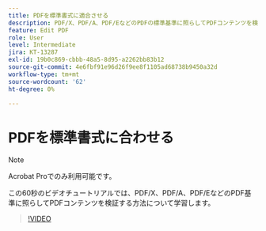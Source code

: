 ```yaml
---
title: PDFを標準書式に適合させる
description: PDF/X、PDF/A、PDF/EなどのPDFの標準基準に照らしてPDFコンテンツを検証する方法について説明します。
feature: Edit PDF
role: User
level: Intermediate
jira: KT-13287
exl-id: 19b0c869-cbbb-48a5-8d95-a2262bb83b12
source-git-commit: 4e6fbf91e96d26f9ee8f1105ad68738b9450a32d
workflow-type: tm+mt
source-wordcount: '62'
ht-degree: 0%

---
```


# PDFを標準書式に合わせる

>[!NOTE]
>
>Acrobat Proでのみ利用可能です。

この60秒のビデオチュートリアルでは、PDF/X、PDF/A、PDF/EなどのPDF基準に照らしてPDFコンテンツを検証する方法について学習します。

>[!VIDEO](https://video.tv.adobe.com/v/3409906?quality=12&learn=on&hidetitle=true)
